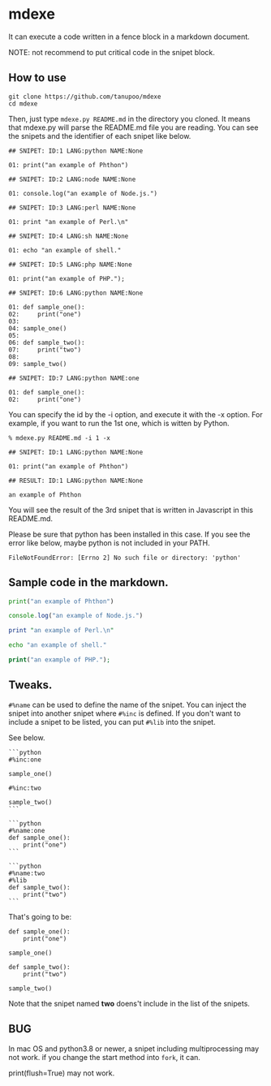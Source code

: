 mdexe
=====

It can execute a code written in a fence block in a markdown document.

NOTE: not recommend to put critical code in the snipet block.

## How to use

```
git clone https://github.com/tanupoo/mdexe
cd mdexe
```

Then, just type `mdexe.py README.md` in the directory you cloned.
It means that mdexe.py will parse the README.md file you are reading.
You can see the snipets and the identifier of each snipet like below.

```
## SNIPET: ID:1 LANG:python NAME:None

01: print("an example of Phthon")

## SNIPET: ID:2 LANG:node NAME:None

01: console.log("an example of Node.js.")

## SNIPET: ID:3 LANG:perl NAME:None

01: print "an example of Perl.\n"

## SNIPET: ID:4 LANG:sh NAME:None

01: echo "an example of shell."

## SNIPET: ID:5 LANG:php NAME:None

01: print("an example of PHP.");

## SNIPET: ID:6 LANG:python NAME:None

01: def sample_one():
02:     print("one")
03:
04: sample_one()
05:
06: def sample_two():
07:     print("two")
08:
09: sample_two()

## SNIPET: ID:7 LANG:python NAME:one

01: def sample_one():
02:     print("one")
```

You can specify the id by the -i option, and execute it with the -x option.
For example, if you want to run the 1st one, which is witten by Python.

```
% mdexe.py README.md -i 1 -x

## SNIPET: ID:1 LANG:python NAME:None

01: print("an example of Phthon")

## RESULT: ID:1 LANG:python NAME:None

an example of Phthon
```

You will see the result of the 3rd snipet
that is written in Javascript in this README.md.

Please be sure that python has been installed in this case.
If you see the error like below, maybe python is not included in your PATH.

```
FileNotFoundError: [Errno 2] No such file or directory: 'python'
```

## Sample code in the markdown.

```python
print("an example of Phthon")
```

```js
console.log("an example of Node.js.")
```

```perl
print "an example of Perl.\n"
```

```sh
echo "an example of shell."
```

```php
print("an example of PHP.");
```

## Tweaks.

`#%name` can be used to define the name of the snipet.
You can inject the snipet into another snipet where `#%inc` is defined.
If you don't want to include a snipet to be listed, you can put `#%lib` into the snipet.

See below.

````
```python
#%inc:one

sample_one()

#%inc:two

sample_two()
```

```python
#%name:one
def sample_one():
    print("one")
```

```python
#%name:two
#%lib
def sample_two():
    print("two")
```
````

That's going to be:

```
def sample_one():
    print("one")

sample_one()

def sample_two():
    print("two")

sample_two()
```

Note that the snipet named **two** doens't include in the list of the snipets.

## BUG

In mac OS and python3.8 or newer,
a snipet including multiprocessing may not work.
if you change the start method into `fork`, it can.

print(flush=True) may not work.
